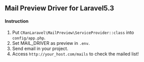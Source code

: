 ## Mail Preview Driver for Laravel5.3

#### Instruction

1. Put `CRanLaravel\MailPreview\ServiceProvider::class` into `config/app.php`.
2. Set MAIL_DRIVER as preview in `.env`.
3. Send email in your project.
4. Access `http://your_host.com/mails` to check the mailed list!